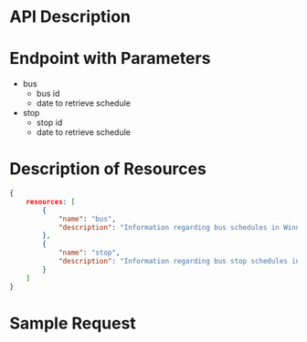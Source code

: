 # API Description


# Endpoint with Parameters

- bus
	- bus id
	- date to retrieve schedule
- stop
	- stop id
	- date to retrieve schedule

# Description of Resources

```json
{
	resources: [
		{
			"name": "bus",
			"description": "Information regarding bus schedules in Winnipeg."
		},
		{
			"name": "stop",
			"description": "Information regarding bus stop schedules in Winnipeg."
		}
	]
}
```

# Sample Request